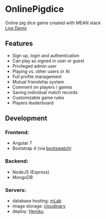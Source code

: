 # OnlinePigdice

Online pig dice game created with MEAN stack  
[Live Demo](https://pigdice.herokuapp.com/index)

## Features
* Sign up, login and authentication
* Can play as signed in user or guest
* Privileged admin user
* Playing vs. other users or AI
* Full profile management
* Mutual friendship system
* Comment on players / games
* Saving individual match records
* Customizable game rules
* Players leaderboard

## Development

### Frontend:
* Angular 7
* Bootstrap 4 (via [bootswatch](https://bootswatch.com/))

### Backend:
* NodeJS (Express)
* MongoDB

### Servers:
* database hosting: [mLab](https://mlab.com/)
* image storage: [cloudinary](https://cloudinary.com/)
* deploy: [Heroku](https://www.heroku.com/)
